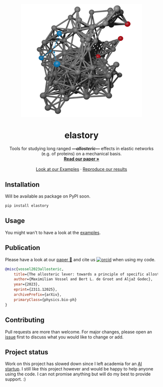 <p align="center">
  <a href="https://arxiv.org/pdf/2311.12025">
    <img src="./net.png" alt="network" width="400">
  </a>
</p>

<h1 align="center">elastory</h1>

<p align="center">
  Tools for studying long ranged <i><b>—allosteric—</b></i> effects in elastic networks (e.g. of proteins) on a mechanical basis.
  <br>
  <a href="https://arxiv.org/pdf/2311.12025"><strong>Read our paper »</strong></a>
  <br>
  <br>
  <a href="./notebooks/examples">Look at our Examples</a>
  ·
  <a href="./notebooks/results">Reproduce our results</a>

</p>

## Installation

Will be available as package on PyPI soon.

```bash
pip install elastory
```

## Usage

You might wan't to have a look at the [examples](./notebooks/examples).

## Publication

Please have a look at our [paper 📜](https://arxiv.org/pdf/2311.12025) and cite us [<img alt="orcid" width="20px" src="https://orcid.org/assets/vectors/orcid.logo.icon.svg">](https://orcid.org/0009-0007-0723-8109) when using my code.

```bibtex
@misc{vossel2023allosteric,
    title={The allosteric lever: towards a principle of specific allosteric response},
    author={Maximilian Vossel and Bert L. de Groot and Aljaž Godec},
    year={2023},
    eprint={2311.12025},
    archivePrefix={arXiv},
    primaryClass={physics.bio-ph}
}
```

## Contributing

Pull requests are more than welcome. For major changes, please open an [issue](https://github.com/maxvossel/elastory/issues) first to discuss what you would like to change or add.

## Project status

Work on this project has slowed down since I left academia for an [AI startup](https://lector.ai). I still like this project however and would be happy to help anyone using the code. I can not promise anything but will do my best to provide support. :)
